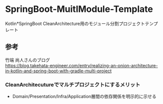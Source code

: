 # SpringBoot-MuitlModule-Template
Kotlin*SpringBoot CleanArchitecture用のモジュール分割プロジェクトテンプレート

## 参考
竹端 尚人さんのブログ<br>
https://blog.takehata-engineer.com/entry/realizing-an-onion-architecture-in-kotlin-and-spring-boot-with-gradle-multi-project

### CleanArchitecutureでマルチプロジェクトにするメリット
* Domain/Presentation/Infra/Application層間の依存関係を明示的に示せる
